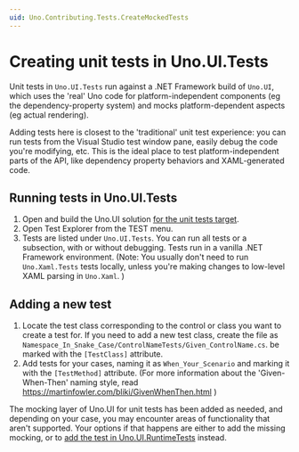 ```yaml
---
uid: Uno.Contributing.Tests.CreateMockedTests
---
```


# Creating unit tests in Uno.UI.Tests

Unit tests in `Uno.UI.Tests` run against a .NET Framework build of `Uno.UI`, which uses the 'real' Uno code for platform-independent components (eg the dependency-property system) and mocks platform-dependent aspects (eg actual rendering).

Adding tests here is closest to the 'traditional' unit test experience: you can run tests from the Visual Studio test window pane, easily debug the code you're modifying, etc. This is the ideal place to test platform-independent parts of the API, like dependency property behaviors and XAML-generated code.

## Running tests in Uno.UI.Tests

1. Open and build the Uno.UI solution [for the unit tests target](xref:Uno.Contributing.BuildingUno).
2. Open Test Explorer from the TEST menu.
3. Tests are listed under `Uno.UI.Tests`. You can run all tests or a subsection, with or without debugging. Tests run in a vanilla .NET Framework environment. (Note: You usually don't need to run `Uno.Xaml.Tests` tests locally, unless you're making changes to low-level XAML parsing in `Uno.Xaml`. )

## Adding a new test

1. Locate the test class corresponding to the control or class you want to create a test for. If you need to add a new test class, create the file as `Namespace_In_Snake_Case/ControlNameTests/Given_ControlName.cs`. be marked with the `[TestClass]` attribute.
2. Add tests for your cases, naming it as `When_Your_Scenario` and marking it with the `[TestMethod]` attribute. (For more information about the 'Given-When-Then' naming style, read <https://martinfowler.com/bliki/GivenWhenThen.html> )

The mocking layer of Uno.UI for unit tests has been added as needed, and depending on your case, you may encounter areas of functionality that aren't supported. Your options if that happens are either to add the missing mocking, or to [add the test in Uno.UI.RuntimeTests](xref:Uno.Contributing.Tests.RuntimeTests) instead.
